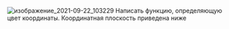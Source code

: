 ![изображение_2021-09-22_103229](https://user-images.githubusercontent.com/90501362/134301476-d0fd234a-2d7d-4475-a821-51c9f2dfab12.png)
Написать функцию, определяющую цвет координаты. Координатная плоскость приведена ниже
